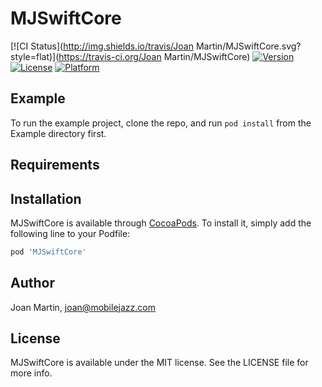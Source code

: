 # MJSwiftCore

[![CI Status](http://img.shields.io/travis/Joan Martin/MJSwiftCore.svg?style=flat)](https://travis-ci.org/Joan Martin/MJSwiftCore)
[![Version](https://img.shields.io/cocoapods/v/MJSwiftCore.svg?style=flat)](http://cocoapods.org/pods/MJSwiftCore)
[![License](https://img.shields.io/cocoapods/l/MJSwiftCore.svg?style=flat)](http://cocoapods.org/pods/MJSwiftCore)
[![Platform](https://img.shields.io/cocoapods/p/MJSwiftCore.svg?style=flat)](http://cocoapods.org/pods/MJSwiftCore)

## Example

To run the example project, clone the repo, and run `pod install` from the Example directory first.

## Requirements

## Installation

MJSwiftCore is available through [CocoaPods](http://cocoapods.org). To install
it, simply add the following line to your Podfile:

```ruby
pod 'MJSwiftCore'
```

## Author

Joan Martin, joan@mobilejazz.com

## License

MJSwiftCore is available under the MIT license. See the LICENSE file for more info.
